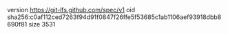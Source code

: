version https://git-lfs.github.com/spec/v1
oid sha256:c0af112ced7263f94d91f0847f26ffe5f53685c1ab1106aef93918dbb8690f81
size 3531
